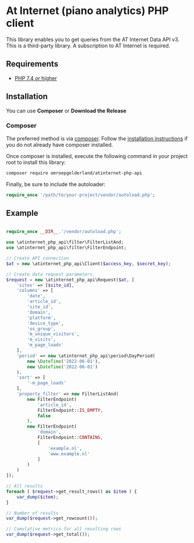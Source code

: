 # At Internet (piano analytics) PHP client

This library enables you to get queries from the AT Internet Data API v3.
This is a third-party library.
A subscription to AT Internet is required.

## Requirements ##
* [PHP 7.4 or higher](https://www.php.net/)

## Installation ##

You can use **Composer** or **Download the Release**

### Composer

The preferred method is via [composer](https://getcomposer.org/). Follow the
[installation instructions](https://getcomposer.org/doc/00-intro.md) if you do not already have
composer installed.

Once composer is installed, execute the following command in your project root to install this library:

```sh
composer require omroepgelderland/atinternet-php-api
```

Finally, be sure to include the autoloader:

```php
require_once '/path/to/your-project/vendor/autoload.php';
```

## Example

```php

require_once __DIR__.'/vendor/autoload.php';

use \atinternet_php_api\filter\FilterListAnd;
use \atinternet_php_api\filter\FilterEndpoint;

// Create API connection
$at = new \atinternet_php_api\Client($access_key, $secret_key);

// Create data request parameters.
$request = new \atinternet_php_api\Request($at, [
	'sites' => [$site_id],
	'columns' => [
		'date',
		'article_id',
		'site_id',
		'domain',
		'platform',
		'device_type',
		'os_group',
		'm_unique_visitors',
		'm_visits',
		'm_page_loads'
	],
	'period' => new \atinternet_php_api\period\DayPeriod(
		new \DateTime('2022-06-01'),
		new \DateTime('2022-06-01')
	),
	'sort' => [
		'-m_page_loads'
	],
	'property_filter' => new FilterListAnd(
		new FilterEndpoint(
			'article_id',
			FilterEndpoint::IS_EMPTY,
			false
		),
		new FilterEndpoint(
			'domain',
			FilterEndpoint::CONTAINS,
			[
				'example.nl',
				'www.example.nl'
			]
		)
	)
]);

// All results
foreach ( $request->get_result_rows() as $item ) {
	var_dump($item);
}

// Number of results
var_dump($request->get_rowcount());

// Cumulative metrics for all resulting rows
var_dump($request->get_total());

```
